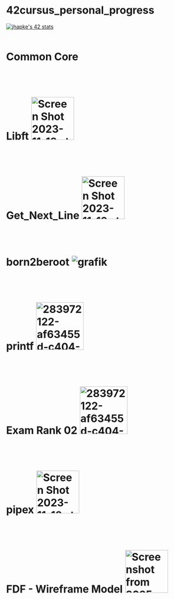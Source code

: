 # 42cursus_personal_progress

[![jhapke's 42 stats](https://badge.mediaplus.ma/darkblue/jhapke)](https://github.com/oakoudad/badge42)
<br>
<br>
# Common Core
<br>
<br>

# Libft <img width="116" alt="Screen Shot 2023-11-18 at 4 49 01 AM" src="https://github.com/gemartin99/42cursus/assets/66915274/c41df0c0-4541-4bac-b929-b7ff4a30b397">
<br>
<br>

# Get_Next_Line <img width="116" alt="Screen Shot 2023-11-18 at 4 49 01 AM" src="https://github.com/gemartin99/42cursus/assets/66915274/c41df0c0-4541-4bac-b929-b7ff4a30b397">
<br>
<br>

# born2beroot ![grafik](https://github.com/user-attachments/assets/d39f93e2-79c8-433e-98c3-83c6700da1b0)
<br>
<br>

# printf <img width="129" alt="283972122-af63455d-c404-4bea-bfe5-cdfd21dcbafe" src="https://github.com/user-attachments/assets/23a8fd89-9ff8-4835-a8e8-ac4b34815213" />
<br>
<br>

# Exam Rank 02 <img width="129" alt="283972122-af63455d-c404-4bea-bfe5-cdfd21dcbafe" src="https://github.com/user-attachments/assets/23a8fd89-9ff8-4835-a8e8-ac4b34815213" />
<br>
<br>

# pipex <img width="116" alt="Screen Shot 2023-11-18 at 4 49 01 AM" src="https://github.com/gemartin99/42cursus/assets/66915274/c41df0c0-4541-4bac-b929-b7ff4a30b397">
<br>
<br>

# FDF - Wireframe Model <img width="116" alt="Screenshot from 2025-04-14 11-47-41" src="https://github.com/user-attachments/assets/50d654ab-2855-4d6b-bffe-97aa36838be6">
<br>
<br>
